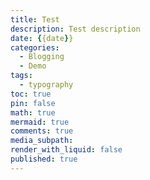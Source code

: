 ```yaml
---
title: Test
description: Test description
date: {{date}}
categories:
  - Blogging
  - Demo
tags:
  - typography
toc: true
pin: false
math: true
mermaid: true
comments: true
media_subpath: 
render_with_liquid: false
published: true
---
```

